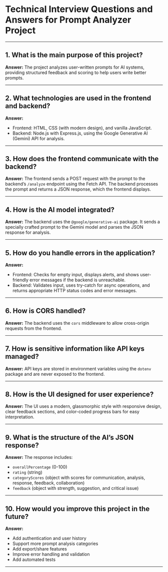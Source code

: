 # Technical Interview Questions and Answers for Prompt Analyzer Project

---

## 1. What is the main purpose of this project?
**Answer:**
The project analyzes user-written prompts for AI systems, providing structured feedback and scoring to help users write better prompts.

---

## 2. What technologies are used in the frontend and backend?
**Answer:**
- Frontend: HTML, CSS (with modern design), and vanilla JavaScript.
- Backend: Node.js with Express.js, using the Google Generative AI (Gemini) API for analysis.

---

## 3. How does the frontend communicate with the backend?
**Answer:**
The frontend sends a POST request with the prompt to the backend’s `/analyze` endpoint using the Fetch API. The backend processes the prompt and returns a JSON response, which the frontend displays.

---

## 4. How is the AI model integrated?
**Answer:**
The backend uses the `@google/generative-ai` package. It sends a specially crafted prompt to the Gemini model and parses the JSON response for analysis.

---

## 5. How do you handle errors in the application?
**Answer:**
- Frontend: Checks for empty input, displays alerts, and shows user-friendly error messages if the backend is unreachable.
- Backend: Validates input, uses try-catch for async operations, and returns appropriate HTTP status codes and error messages.

---

## 6. How is CORS handled?
**Answer:**
The backend uses the `cors` middleware to allow cross-origin requests from the frontend.

---

## 7. How is sensitive information like API keys managed?
**Answer:**
API keys are stored in environment variables using the `dotenv` package and are never exposed to the frontend.

---

## 8. How is the UI designed for user experience?
**Answer:**
The UI uses a modern, glassmorphic style with responsive design, clear feedback sections, and color-coded progress bars for easy interpretation.

---

## 9. What is the structure of the AI’s JSON response?
**Answer:**
The response includes:
- `overallPercentage` (0-100)
- `rating` (string)
- `categoryScores` (object with scores for communication, analysis, response, feedback, collaboration)
- `feedback` (object with strength, suggestion, and critical issue)

---

## 10. How would you improve this project in the future?
**Answer:**
- Add authentication and user history
- Support more prompt analysis categories
- Add export/share features
- Improve error handling and validation
- Add automated tests

---
